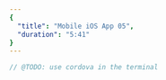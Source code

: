 ```yaml
---
{
  "title": "Mobile iOS App 05",
  "duration": "5:41"
}
---
```


```js
// @TODO: use cordova in the terminal
```
